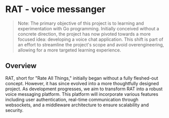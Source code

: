 # RAT - voice messanger 

> Note: The primary objective of this project is to learning and experimentation with Go programming. Initially conceived without a concrete direction, the project has now pivoted towards a more focused idea: developing a voice chat application. This shift is part of an effort to streamline the project's scope and avoid overengineering, allowing for a more targeted learning experience.

## Overview

RAT, short for "Rate All Things," initially began without a fully fleshed-out concept. However, it has since evolved into a more thoughtfully designed project. As development progresses, we aim to transform RAT into a robust voice messaging platform. This platform will incorporate various features including user authentication, real-time communication through websockets, and a middleware architecture to ensure scalability and security.

